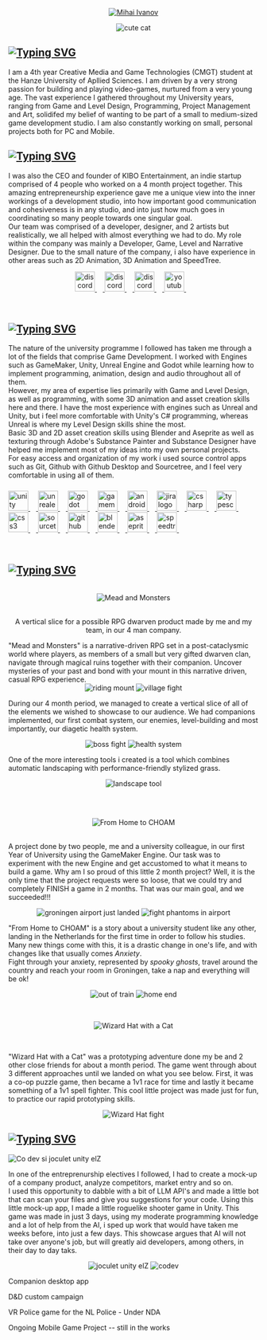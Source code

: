 

<link rel="stylesheet" type='text/css' href="https://cdn.jsdelivr.net/gh/devicons/devicon@latest/devicon.min.css" />



<p align="center">
  <a href="https://github.com/CodringherAndFenn">
    <img src="https://fontmeme.com/permalink/250120/e97e05f241fa39fd75928510b6f6ac43.png" alt="Mihai Ivanov" /></a>
</p>


<div align="center">
  <img src="https://i.pinimg.com/originals/72/0c/c4/720cc43d757ee638ad5054a05220fafe.gif" alt="cute cat" />
</div>

## [![Typing SVG](https://readme-typing-svg.demolab.com?font=Fira+Code&pause=1000&width=435&height=30&lines=%F0%9F%91%80+A+bit+about+me+%F0%9F%91%80)](https://git.io/typing-svg)
  
  I am a 4th year Creative Media and Game Technologies (CMGT) student at the Hanze University of Apllied Sciences.
  I am driven by a very strong passion for building and playing video-games, nurtured from a very young age.
  The vast experience I gathered throughout my University years, ranging from Game and Level Design, Programming, Project Management and Art, solidifed my belief of wanting to be part of a small to medium-sized game development studio. I am also constantly working on small, personal projects both for PC and Mobile.
  

## [![Typing SVG](https://readme-typing-svg.demolab.com?font=Fira+Code&pause=1000&width=435&height=30&lines=%F0%9F%90%B1%E2%80%8D%F0%9F%8F%8D+Young+Entrepreneur+%F0%9F%90%B1%E2%80%8D%F0%9F%8F%8D)](https://git.io/typing-svg)

I was also the CEO and founder of KIBO Entertainment, an indie startup comprised of 4 people who worked on a 4 month project together. 
This amazing entrepreneurship experience gave me a unique view into the inner workings of a development studio, into how important good communication and cohesiveness is in any studio, and into just how much goes in coordinating so many people towards one singular goal.<br>
Our team was comprised of a developer, designer, and 2 artists but realistically, we all helped with almost everything we had to do.
My role within the company was mainly a Developer, Game, Level and Narrative Designer. Due to the small nature of the company, i also have experience in other areas such as 2D Animation, 3D Animation and SpeedTree.


<p align="center"></p>
  <div align="center">
    <a href="https://discordapp.com/users/168074357334081538">
      <img src ="https://raw.githubusercontent.com/gilbarbara/logos/refs/heads/main/logos/discord-icon.svg" height="40" alt="discord logo">
      <img width="12" />
    </a>
    <a href="website">
      <img src ="https://i.postimg.cc/sXhg8Twp/No-BG-Logo-Donat-Orana-Morning-Log.png" height="40" alt="discord logo">
      <img width="12" />
    </a>
    <a href="https://www.linkedin.com/in/mihai-ivanov-jucan-81b7b5293/">
      <img src ="https://cdn.jsdelivr.net/gh/devicons/devicon@latest/icons/linkedin/linkedin-original.svg" height="40" alt="discord logo">
      <img width="12" />
    </a>
    <a href="https://www.youtube.com/@MorningLog">
      <img src ="https://raw.githubusercontent.com/gilbarbara/logos/refs/heads/main/logos/youtube-icon.svg" height="40" alt="youtube logo">
      <img width="12" />
    </a>
  </div>
</p>
&nbsp;

## [![Typing SVG](https://readme-typing-svg.demolab.com?font=Fira+Code&pause=1000&width=435&height=30&lines=%F0%9F%91%94+Skills+and+profficiencies+%F0%9F%91%94)](https://git.io/typing-svg)


The nature of the university programme I followed has taken me through a lot of the fields that comprise Game Development. I worked with Engines such as GameMaker, Unity, Unreal Engine and Godot while learning how to implement programming, animation, design and audio throughout all of them.<br>
However, my area of expertise lies primarily with Game and Level Design, as well as programming, with some 3D animation and asset creation skills here and there.
I have the most experience with engines such as Unreal and Unity, but i feel more comfortable with Unity's C# programming, whereas Unreal is where my Level Design skills shine the most.<br>
Basic 3D and 2D asset creation skills using Blender and Aseprite as well as texturing through Adobe's Substance Painter and Substance Designer have helped me implement most of my ideas into my own personal projects.<br>
For easy access and organization of my work i used source control apps such as Git, Github with Github Desktop and Sourcetree, and I feel very comfortable in using all of them.



  <p align="left"></p>

###

<div align="left">
<a href="https://unity.com/">
  <img src="https://cdn.jsdelivr.net/gh/devicons/devicon/icons/unity/unity-original.svg" height="40" alt="unity logo"  />
  <img width="12" />
</a>
<a href="https://www.unrealengine.com/en-US">
  <img src="https://cdn.jsdelivr.net/gh/devicons/devicon/icons/unrealengine/unrealengine-original.svg" height="40" alt="unrealengine logo"  />
  <img width="12" />
</a>
<a href="https://godotengine.org/">
  <img src="https://cdn.jsdelivr.net/gh/devicons/devicon/icons/godot/godot-original.svg" height="40" alt="godot logo"  />
  <img width="12" />
</a>
<a href="https://gamemaker.io/en">
  <img src="https://skillicons.dev/icons?i=gamemakerstudio" height="40" alt="gamemakerstudio logo"  />
  <img width="12" />
</a>
<a href="https://developer.android.com/studio">
  <img src="https://cdn.jsdelivr.net/gh/devicons/devicon/icons/androidstudio/androidstudio-original.svg" height="40" alt="androidstudio logo"  />
  <img width="12" />
</a>
<a href="https://www.atlassian.com/software/jira">
  <img src="https://cdn.jsdelivr.net/gh/devicons/devicon@latest/icons/jira/jira-original-wordmark.svg" height="40" alt="jira logo"/>         
  <img width="12" />
</a>
<a href="https://en.wikipedia.org/wiki/C_Sharp_(programming_language)#:~:text=C%23%20(%2F%CB%8Csi%CB%90%20%CB%88,C%23">
  <img src="https://cdn.jsdelivr.net/gh/devicons/devicon/icons/csharp/csharp-original.svg" height="40" alt="csharp logo"  />
  <img width="12" />
</a>
<a href="https://en.wikipedia.org/wiki/HTML5#:~:text=HTML5%20(Hypertext%20Markup%20Language%205,as%20the%20HTML%20Living%20Standard.">
  <img src="https://cdn.jsdelivr.net/gh/devicons/devicon/icons/html5/html5-original.svg" height="40" alt="typescript logo"  />
  <img width="12" />
</a>
<a href="https://en.wikipedia.org/wiki/CSS">
  <img src="https://cdn.jsdelivr.net/gh/devicons/devicon/icons/css3/css3-original.svg" height="40" alt="css3 logo"  />
  <img width="12" />
</a>
<a href="https://en.wikipedia.org/wiki/HTML5#:~:text=HTML5%20(Hypertext%20Markup%20Language%205,as%20the%20HTML%20Living%20Standard.">
  <img src="https://cdn.jsdelivr.net/gh/devicons/devicon/icons/github/github-original.svg" height="40" alt="sourcetree logo"  />
  <img width="12" />
</a>
<a href="https://www.sourcetreeapp.com/">
  <img src="https://cdn.jsdelivr.net/gh/devicons/devicon/icons/sourcetree/sourcetree-original.svg" height="40" alt="github logo"  />
  <img width="12" />
</a>
<a href="https://www.blender.org/">
  <img src="https://cdn.jsdelivr.net/gh/devicons/devicon/icons/blender/blender-original.svg" height="40" alt="blender logo"  />
  <img width="12" />
</a>
<a href="https://www.aseprite.org/">
  <img src="https://upload.wikimedia.org/wikipedia/commons/2/24/Logo_Aseprite.png" height="40" alt="aseprite logo"  />
  <img width="12" />
</a>
<a href="https://store.speedtree.com/">
  <img src="https://i.postimg.cc/gwtGN4jB/ST-Square-White.png" height="40" alt="speedtree logo"  />
  <img width="12" />
</a>
</div>

&nbsp;

###
</p>

<p align="center"></p>


## [![Typing SVG](https://readme-typing-svg.demolab.com?font=Fira+Code&pause=1000&width=435&height=30&lines=%F0%9F%A4%B9%E2%80%8D%E2%99%82%EF%B8%8F+Team+Projects+%F0%9F%A4%B9%E2%80%8D%E2%99%82%EF%B8%8F)](https://git.io/typing-svg)


<br>
<div align="center">  
  <img src="https://fontmeme.com/permalink/250120/bc7c5a4da55f55d67609926d0acc597b.png" alt="Mead and Monsters" />
</div>

<br>
<p align="center">
A vertical slice for a possible RPG dwarven product made by me and my team, in our 4 man company. <br>
</p>
"Mead and Monsters" is a narrative-driven RPG set in a post-cataclysmic world where players, as members of a small but very gifted dwarven clan, navigate through magical ruins together with their companion. Uncover mysteries of your past and bond with your mount in this narrative driven, casual RPG experience.

<div align="center">
  <img src="https://i.postimg.cc/zBKx60VL/Riding-Mount-Spawn.gif" alt="riding mount" />
  <img src="https://i.postimg.cc/SxxtR6t5/Fighting-Small-Enemy-village.gif" alt="village fight" />
</div>


During our 4 month period, we managed to create a vertical slice of all of the elements we wished to showcase to our audience. We had companions implemented, our first combat system, our enemies, level-building and most importantly, our diagetic health system.
<div align="center">
  <img src="https://i.postimg.cc/TPy7qRxJ/Boss-Fight.gif" alt=" boss fight" />
  <img src="https://i.postimg.cc/FsZBhWG3/diagetic-system.gif" alt="health system" />
</div>

One of the more interesting tools i created is a tool which combines automatic landscaping with performance-friendly stylized grass.

<div align="center">
  <img src="https://i.postimg.cc/P5VVwCgq/Auto-Landscape-Tool.gif" alt="landscape tool" />
</div>

##

&nbsp;


<div align="center">  
  <img src="https://fontmeme.com/permalink/250204/a44deffcb26063a183c96c756379f2ad.png" alt="From Home to CHOAM" />
</div>

<br>

A project done by two people, me and a university colleague, in our first Year of University using the GameMaker Engine. Our task was to experiment with the new Engine and get accustomed to what it means to build a game.
Why am I so proud of this little 2 month project? Well, it is the only time that the project requests were so loose, that we could try and completely FINISH a game in 2 months. That was our main goal, and we succeeded!!!
<br>
<div align="center">
  <img src="https://i.postimg.cc/MKdxT0Q1/2025-01-2015-14-23-ezgif-com-optimize.gif" alt="groningen airport just landed" />
  <img src="https://i.postimg.cc/ncMS4qW4/2025-01-2015-21-45-ezgif-com-video-to-gif-converter.gif" alt="fight phantoms in airport" />
</div>

"From Home to CHOAM" is a story about a university student like any other, landing in the Netherlands for the first time in order to follow his studies.
Many new things come with this, it is a drastic change in one's life, and with changes like that usually comes _*Anxiety*_. <br>
Fight through your anxiety, represented by *spooky ghosts*, travel around the country and reach your room in Groningen, take a nap and everything will be ok!


<div align="center">
  <img src="https://i.postimg.cc/Vk2Nf9xD/2025-01-2015-28-09-ezgif-com-video-to-gif-converter.gif" alt="out of train"  />
  <img src="https://i.postimg.cc/Przcrd0c/2025-01-2015-36-02-ezgif-com-video-to-gif-converter-1.gif" alt="home end"  />
</div>  

##

<br>

<div align="center">  
  <img src="https://fontmeme.com/permalink/250204/e723309f7024d49f3e2c673335c6992d.png" alt="Wizard Hat with a Cat" />
</div>

&nbsp;

"Wizard Hat with a Cat" was a prototyping adventure done my be and 2 other close friends for about a month period. The game went through about 3 different approaches until we landed on what you see below. First, it was a co-op puzzle game, then became a 1v1 race for time and lastly it became something of a 1v1 spell fighter. This cool little project was made just for fun, to practice our rapid prototyping skills.

<div align="center">  
  <img src="https://i.postimg.cc/ZYQyNvR5/Wizard-Hat.gif" alt="Wizard Hat fight" />
</div>

##


## [![Typing SVG](https://readme-typing-svg.demolab.com?font=Fira+Code&pause=1000&width=435&lines=%F0%9F%91%A8%E2%80%8D%F0%9F%8E%93+Other+Projects+%F0%9F%91%A9%E2%80%8D%F0%9F%8E%93)](https://git.io/typing-svg)

<div align="left">  
  <img src="https://fontmeme.com/permalink/250204/bde84dce6a4adbaffac6f39d34fb6e54.png" alt="Co dev si joculet unity elZ" />
</div>

In one of the entreprenurship electives I followed, I had to create a mock-up of a company product, analyze competitors, market entry and so on.<br>
I used this opportunity to dabble with a bit of LLM API's and made a little bot that can scan your files and give you suggestions for your code. Using this little mock-up app, I made a little roguelike shooter game in Unity.
This game was made in just 3 days, using my moderate programming knowledge and a lot of help from the AI, i sped up work that would have taken me weeks before, into just a few days.
This showcase argues that AI will not take over anyone's job, but will greatly aid developers, among others, in their day to day taks.

<div align="center">  
  <img src="https://i.postimg.cc/Y9DK0Hth/El-Z-Roguelike.gif" alt="joculet unity elZ" />
  <img src="https://i.postimg.cc/g0GfKJJx/CoDEV.gif" alt="codev" />
</div>

Companion desktop app

D&D custom campaign

VR Police game for the NL Police - Under NDA

Ongoing Mobile Game Project -- still in the works











</p>


          
